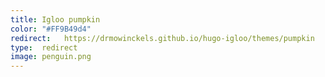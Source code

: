 ```yaml
---
title: Igloo pumpkin
color: "#FF9B49d4"
redirect:   https://drmowinckels.github.io/hugo-igloo/themes/pumpkin
type:  redirect
image: penguin.png
---
```

